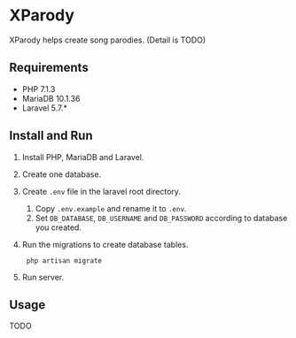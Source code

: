 XParody
============
XParody helps create song parodies.
(Detail is TODO)

Requirements
--------
+ PHP  7.1.3
+ MariaDB  10.1.36
+ Laravel  5.7.*

Install and Run
--------

1. Install PHP, MariaDB and Laravel.

1. Create one database.

1. Create `.env` file in the laravel root directory.
    1. Copy `.env.example` and rename it to `.env`.
    1. Set `DB_DATABASE`, `DB_USERNAME` and `DB_PASSWORD` according to database you created.

1. Run the migrations to create database tables.

        php artisan migrate

1. Run server.

Usage
--------
TODO
